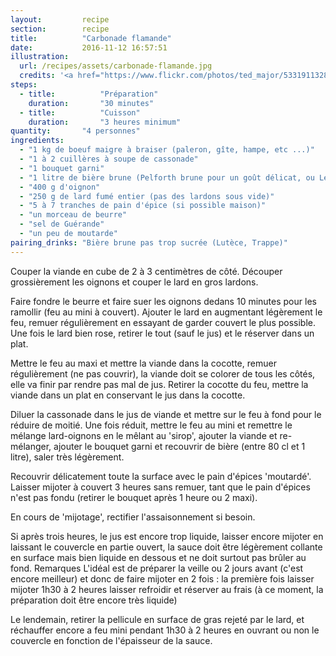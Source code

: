 ```yaml
---
layout: 		recipe
section:		recipe
title:  		"Carbonade flamande"
date:  			2016-11-12 16:57:51
illustration: 
  url: /recipes/assets/carbonade-flamande.jpg
  credits: '<a href="https://www.flickr.com/photos/ted_major/5331911328">Ted Major</a>'
steps:
  - title: 			"Préparation"
    duration: 		"30 minutes"
  - title: 			"Cuisson"
    duration: 		"3 heures minimum"
quantity: 		"4 personnes"
ingredients:
  - "1 kg de boeuf maigre à braiser (paleron, gîte, hampe, etc ...)"
  - "1 à 2 cuillères à soupe de cassonade"
  - "1 bouquet garni"
  - "1 litre de bière brune (Pelforth brune pour un goût délicat, ou Leffe Brune pour un goût plus sucré)"
  - "400 g d'oignon"
  - "250 g de lard fumé entier (pas des lardons sous vide)"
  - "5 à 7 tranches de pain d'épice (si possible maison)"
  - "un morceau de beurre"
  - "sel de Guérande"
  - "un peu de moutarde"
pairing_drinks:	"Bière brune pas trop sucrée (Lutèce, Trappe)"
---
```


Couper la viande en cube de 2 à 3 centimètres de côté. Découper grossièrement les oignons et couper le lard en gros lardons. 


Faire fondre le beurre et faire suer les oignons dedans 10 minutes pour les ramollir (feu au mini à couvert). Ajouter le lard en augmentant légèrement le feu, remuer régulièrement en essayant de garder couvert le plus possible. Une fois le lard bien rose, retirer le tout (sauf le jus) et le réserver dans un plat.


Mettre le feu au maxi et mettre la viande dans la cocotte, remuer régulièrement (ne pas couvrir), la viande doit se colorer de tous les côtés, elle va finir par rendre pas mal de jus. Retirer la cocotte du feu, mettre la viande dans un plat en conservant le jus dans la cocotte.


Diluer la cassonade dans le jus de viande et mettre sur le feu à fond pour le réduire de moitié. Une fois réduit, mettre le feu au mini et remettre le mélange lard-oignons en le mêlant au 'sirop', ajouter la viande et re-mélanger, ajouter le bouquet garni et recouvrir de bière (entre 80 cl et 1 litre), saler très légèrement.


Recouvrir délicatement toute la surface avec le pain d'épices 'moutardé'. Laisser mijoter à couvert 3 heures sans remuer, tant que le pain d'épices n'est pas fondu (retirer le bouquet après 1 heure ou 2 maxi).


En cours de 'mijotage', rectifier l'assaisonnement si besoin.


Si après trois heures, le jus est encore trop liquide, laisser encore mijoter en laissant le couvercle en partie ouvert, la sauce doit être légèrement collante en surface mais bien liquide en dessous et ne doit surtout pas brûler au fond.
Remarques 
L'idéal est de préparer la veille ou 2 jours avant (c'est encore meilleur) et donc de faire mijoter en 2 fois :
la première fois laisser mijoter 1h30 à 2 heures laisser refroidir et réserver au frais (à ce moment, la préparation doit être encore très liquide)


Le lendemain, retirer la pellicule en surface de gras rejeté par le lard, et réchauffer encore a feu mini pendant 1h30 à 2 heures en ouvrant ou non le couvercle en fonction de l'épaisseur de la sauce. 
